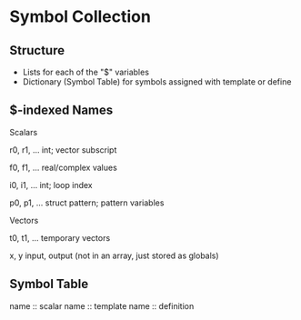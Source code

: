 Symbol Collection
=================

Structure
---------
 - Lists for each of the "$" variables
 - Dictionary (Symbol Table) for symbols assigned with template or define

$-indexed Names
---------------

  Scalars

  r0, r1, ... 
    int; vector subscript

  f0, f1, ...
    real/complex values

  i0, i1, ...
    int; loop index

  p0, p1, ...
    struct pattern; pattern variables

  Vectors

  t0, t1, ...
    temporary vectors

  x, y
    input, output (not in an array, just stored as globals)

Symbol Table
------------

name :: scalar
name :: template
name :: definition


